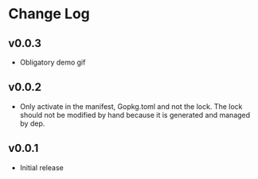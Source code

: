 # Change Log

## v0.0.3
- Obligatory demo gif

## v0.0.2
- Only activate in the manifest, Gopkg.toml and not the lock. The lock should not be modified by hand because it is generated and managed by dep.

## v0.0.1
- Initial release